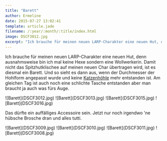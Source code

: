 ```yaml
---
title: "Barett"
author: Ermeline
date: 2015-07-27 13:02:41
template: article.jade
filename: /:year/:month/:title/index.html
image: DSCF3012.jpg
excerpt: "Ich brauche für meinen neuen LARP-Charakter eine neuen Hut, denn ausnahmsweise bin ich mal keine Hexe sondern eine Wollwerkerin."
---
```


Ich brauche für meinen neuen LARP-Charakter eine neuen Hut, denn
ausnahmsweise bin ich mal keine Hexe sondern eine Wollwerkerin. Damit
nicht das Spitzhutklischee auf meinen neuen Char übertragen wird, ist es
diesmal ein Barett. Und so sieht es dann aus, wenn der Durchmesser der
Hohlform angepasst wurde und keine
[Katzenhöhle](http://flauschiversum.de/2015/07/katzenhoehle/) mehr
entstanden ist. Am gleichen Tag ist auch noch eine schlichte Tasche
entstanden aber man braucht ja auch was fürs Auge.

<div class="slideshow_landscape">
![Barett](DSCF3012.jpg)
![Barett](DSCF3013.jpg)
![Barett](DSCF3015.jpg)
![Barett](DSCF3016.jpg)
</div>

Das dürfte ein auffälliges Accessoire sein. Jetzt nur noch irgendwo 'ne
hübsche Brosche dran und alles tutti.

<div class="slideshow_landscape">
![Barett](DSCF3009.jpg)
![Barett](DSCF3010.jpg)
![Barett](DSCF3011.jpg)
![Barett](DSCF3008.jpg)
</div>
